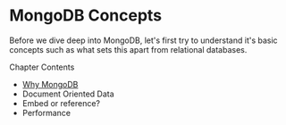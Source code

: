 # MongoDB Concepts

Before we dive deep into MongoDB, let's first try to understand it's basic concepts such as what sets this apart from relational databases. 

Chapter Contents

* [Why MongoDB](//why-mongodb.md)
* Document Oriented Data
* Embed or reference?
* Performance



